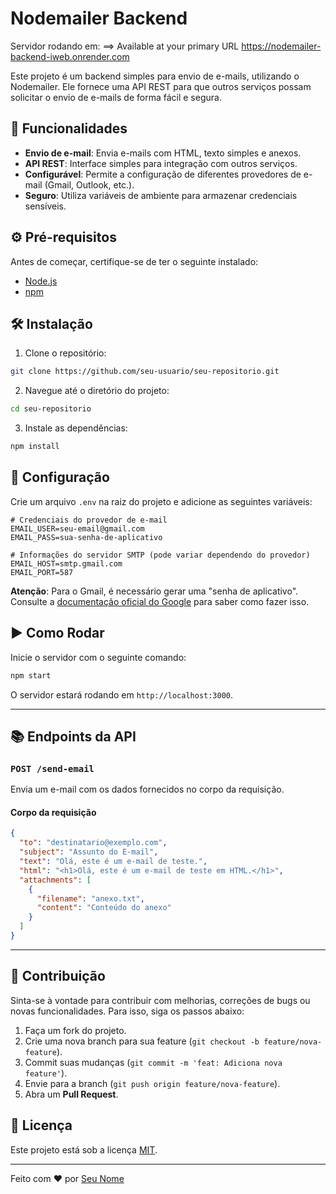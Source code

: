 # Nodemailer Backend

Servidor rodando em: ==> Available at your primary URL https://nodemailer-backend-iweb.onrender.com

Este projeto é um backend simples para envio de e-mails, utilizando o Nodemailer. Ele fornece uma API REST para que outros serviços possam solicitar o envio de e-mails de forma fácil e segura.

## 🚀 Funcionalidades

  * **Envio de e-mail**: Envia e-mails com HTML, texto simples e anexos.
  * **API REST**: Interface simples para integração com outros serviços.
  * **Configurável**: Permite a configuração de diferentes provedores de e-mail (Gmail, Outlook, etc.).
  * **Seguro**: Utiliza variáveis de ambiente para armazenar credenciais sensíveis.

## ⚙️ Pré-requisitos

Antes de começar, certifique-se de ter o seguinte instalado:

  * [Node.js](https://nodejs.org/en/)
  * [npm](https://www.npmjs.com/)

## 🛠️ Instalação

1.  Clone o repositório:

<!-- end list -->

```bash
git clone https://github.com/seu-usuario/seu-repositorio.git
```

2.  Navegue até o diretório do projeto:

<!-- end list -->

```bash
cd seu-repositorio
```

3.  Instale as dependências:

<!-- end list -->

```bash
npm install
```

## 📝 Configuração

Crie um arquivo `.env` na raiz do projeto e adicione as seguintes variáveis:

```
# Credenciais do provedor de e-mail
EMAIL_USER=seu-email@gmail.com
EMAIL_PASS=sua-senha-de-aplicativo

# Informações do servidor SMTP (pode variar dependendo do provedor)
EMAIL_HOST=smtp.gmail.com
EMAIL_PORT=587
```

**Atenção**: Para o Gmail, é necessário gerar uma "senha de aplicativo". Consulte a [documentação oficial do Google](https://support.google.com/accounts/answer/185833?hl=pt) para saber como fazer isso.

## ▶️ Como Rodar

Inicie o servidor com o seguinte comando:

```bash
npm start
```

O servidor estará rodando em `http://localhost:3000`.

-----

## 📚 Endpoints da API

### `POST /send-email`

Envia um e-mail com os dados fornecidos no corpo da requisição.

#### Corpo da requisição

```json
{
  "to": "destinatario@exemplo.com",
  "subject": "Assunto do E-mail",
  "text": "Olá, este é um e-mail de teste.",
  "html": "<h1>Olá, este é um e-mail de teste em HTML.</h1>",
  "attachments": [
    {
      "filename": "anexo.txt",
      "content": "Conteúdo do anexo"
    }
  ]
}
```

-----

## 🤝 Contribuição

Sinta-se à vontade para contribuir com melhorias, correções de bugs ou novas funcionalidades. Para isso, siga os passos abaixo:

1.  Faça um fork do projeto.
2.  Crie uma nova branch para sua feature (`git checkout -b feature/nova-feature`).
3.  Commit suas mudanças (`git commit -m 'feat: Adiciona nova feature'`).
4.  Envie para a branch (`git push origin feature/nova-feature`).
5.  Abra um **Pull Request**.

## 📝 Licença

Este projeto está sob a licença [MIT](https://opensource.org/licenses/MIT).

-----

Feito com ❤️ por [Seu Nome](https://www.google.com/search?q=https://github.com/seu-usuario)
